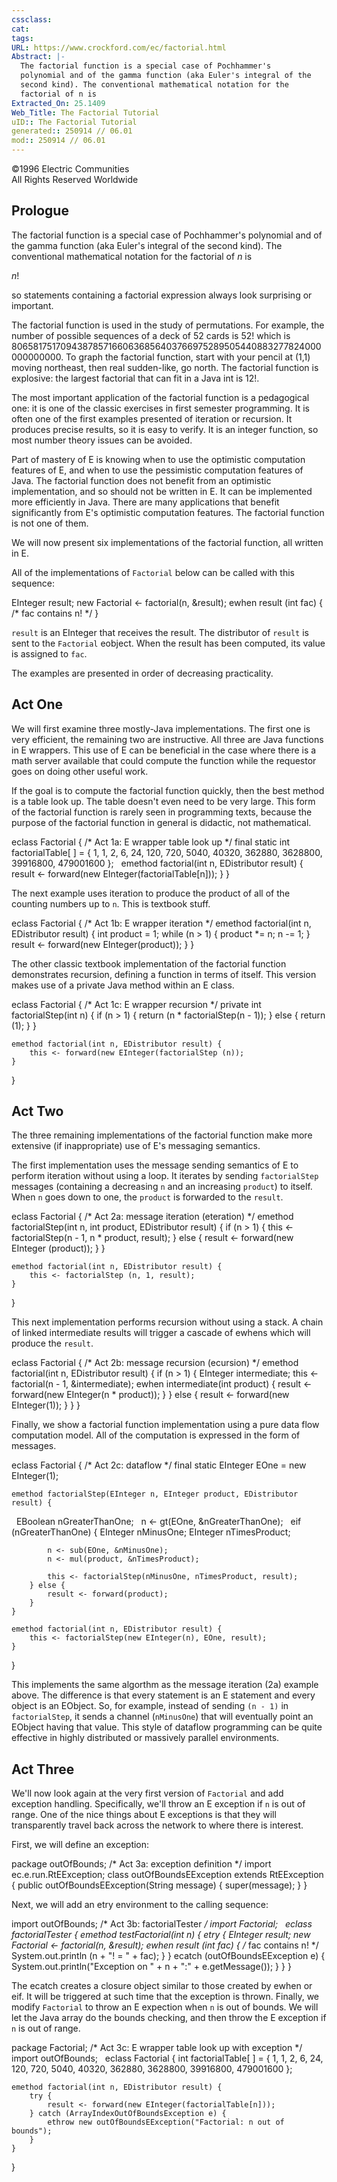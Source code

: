 ```yaml
---
cssclass:
cat:
tags:
URL: https://www.crockford.com/ec/factorial.html
Abstract: |-
  The factorial function is a special case of Pochhammer's
  polynomial and of the gamma function (aka Euler's integral of the
  second kind). The conventional mathematical notation for the
  factorial of n is
Extracted_On: 25.1409
Web_Title: The Factorial Tutorial
uID:: The Factorial Tutorial
generated:: 250914 // 06.01
mod:: 250914 // 06.01
---
```


©1996 Electric Communities  
All Rights Reserved Worldwide

## Prologue

The factorial function is a special case of Pochhammer's polynomial and of the gamma function (aka Euler's integral of the second kind). The conventional mathematical notation for the factorial of _n_ is

_n_!

so statements containing a factorial expression always look surprising or important.

The factorial function is used in the study of permutations. For example, the number of possible sequences of a deck of 52 cards is 52! which is 80658175170943878571660636856403766975289505440883277824000000000000. To graph the factorial function, start with your pencil at (1,1) moving northeast, then real sudden-like, go north. The factorial function is explosive: the largest factorial that can fit in a Java int is 12!.

The most important application of the factorial function is a pedagogical one: it is one of the classic exercises in first semester programming. It is often one of the first examples presented of iteration or recursion. It produces precise results, so it is easy to verify. It is an integer function, so most number theory issues can be avoided.

Part of mastery of E is knowing when to use the optimistic computation features of E, and when to use the pessimistic computation features of Java. The factorial function does not benefit from an optimistic implementation, and so should not be written in E. It can be implemented more efficiently in Java. There are many applications that benefit significantly from E's optimistic computation features. The factorial function is not one of them.

We will now present six implementations of the factorial function, all written in E.

All of the implementations of `Factorial` below can be called with this sequence:

  EInteger result;
  new Factorial <- factorial(n, &result);
  ewhen result (int fac) {
	  /* fac contains n! */
  }

`result` is an EInteger that receives the result. The distributor of `result` is sent to the `Factorial` eobject. When the result has been computed, its value is assigned to `fac`.

The examples are presented in order of decreasing practicality.

## Act One

We will first examine three mostly-Java implementations. The first one is very efficient, the remaining two are instructive. All three are Java functions in E wrappers. This use of E can be beneficial in the case where there is a math server available that could compute the function while the requestor goes on doing other useful work.

If the goal is to compute the factorial function quickly, then the best method is a table look up. The table doesn't even need to be very large. This form of the factorial function is rarely seen in programming texts, because the purpose of the factorial function in general is didactic, not mathematical.

eclass Factorial { /* Act 1a: E wrapper table look up */
	final static int factorialTable[ ] = {
		1, 1, 2, 6, 24, 120, 720, 5040, 40320,
		362880, 3628800, 39916800, 479001600
	};
 
	emethod factorial(int n, EDistributor result) {
		result <- forward(new EInteger(factorialTable[n]));
	}
}

The next example uses iteration to produce the product of all of the counting numbers up to `n`. This is textbook stuff.

eclass Factorial { /* Act 1b: E wrapper iteration */
	emethod factorial(int n, EDistributor result) {
		int product = 1;
		while (n > 1) {
			product *= n;
			n -= 1;
		}
		result <- forward(new EInteger(product));
	}
}

The other classic textbook implementation of the factorial function demonstrates recursion, defining a function in terms of itself. This version makes use of a private Java method within an E class.

eclass Factorial { /* Act 1c: E wrapper recursion */
	private int factorialStep(int n) {
		if (n > 1) {
			return (n * factorialStep(n - 1));
		} else {
			return (1);
		}
	}

    emethod factorial(int n, EDistributor result) {
        this <- forward(new EInteger(factorialStep (n));
    }
}

## Act Two

The three remaining implementations of the factorial function make more extensive (if inappropriate) use of E's messaging semantics.

The first implementation uses the message sending semantics of E to perform iteration without using a loop. It iterates by sending `factorialStep` messages (containing a decreasing `n` and an increasing `product`) to itself. When `n` goes down to one, the `product` is forwarded to the `result`.

eclass Factorial { /* Act 2a: message iteration (eteration) */
	emethod factorialStep(int n, int product, EDistributor result) {
		if (n > 1) {
			this <- factorialStep(n - 1, n * product, result);
		} else {
			result <- forward(new EInteger (product));
		}
	}

    emethod factorial(int n, EDistributor result) {
        this <- factorialStep (n, 1, result);
    }
}

This next implementation performs recursion without using a stack. A chain of linked intermediate results will trigger a cascade of ewhens which will produce the `result`.

eclass Factorial { /* Act 2b: message recursion (ecursion) */
	emethod factorial(int n, EDistributor result) {
		if (n > 1) {
			EInteger intermediate;
			this <- factorial(n - 1, &intermediate);
			ewhen intermediate(int product) {
				result <- forward(new EInteger(n * product));
			}
		} else {
		   result <- forward(new EInteger(1));
		}
	}
}

Finally, we show a factorial function implementation using a pure data flow computation model. All of the computation is expressed in the form of messages.

eclass Factorial { /* Act 2c: dataflow */
	final static EInteger EOne = new EInteger(1);

    emethod factorialStep(EInteger n, EInteger product, EDistributor result) {
        EBoolean nGreaterThanOne;
        n <- gt(EOne, &nGreaterThanOne);
        eif (nGreaterThanOne) {
			EInteger nMinusOne;
			EInteger nTimesProduct;

            n <- sub(EOne, &nMinusOne);
            n <- mul(product, &nTimesProduct);

            this <- factorialStep(nMinusOne, nTimesProduct, result);
        } else {
            result <- forward(product);
        }
    }

    emethod factorial(int n, EDistributor result) {
        this <- factorialStep(new EInteger(n), EOne, result);
    }
}

This implements the same algorthm as the message iteration (2a) example above. The difference is that every statement is an E statement and every object is an EObject. So, for example, instead of sending `(n - 1)` in `factorialStep`, it sends a channel (`nMinusOne`) that will eventually point an EObject having that value. This style of dataflow programming can be quite effective in highly distributed or massively parallel environments.

## Act Three

We'll now look again at the very first version of `Factorial` and add exception handling. Specifically, we'll throw an E exception if `n` is out of range. One of the nice things about E exceptions is that they will transparently travel back across the network to where there is interest.

First, we will define an exception:

package outOfBounds; /* Act 3a: exception definition */
import ec.e.run.RtEException;
class outOfBoundsEException extends RtEException {
	public outOfBoundsEException(String message) {
		super(message);
	}
}

Next, we will add an etry environment to the calling sequence:

import outOfBounds; /* Act 3b: factorialTester _/
import Factorial;
 
eclass factorialTester {
	emethod testFactorial(int n) {
		etry {
			EInteger result;
			new Factorial <- factorial(n, &result);
			ewhen result (int fac) {
				/_ fac contains n! */
				System.out.println (n + "! = " + fac);
			}
		} ecatch (outOfBoundsEException e) {
			System.out.println("Exception on " + n + ":" + e.getMessage());
		}
	}
}

The ecatch creates a closure object similar to those created by ewhen or eif. It will be triggered at such time that the exception is thrown. Finally, we modify `Factorial` to throw an E expection when `n` is out of bounds. We will let the Java array do the bounds checking, and then throw the E exception if `n` is out of range.

package Factorial; /* Act 3c: E wrapper table look up with exception */
import outOfBounds;
 
eclass Factorial {
	int factorialTable[ ] = {
		1, 1, 2, 6, 24, 120, 720, 5040, 40320,
		362880, 3628800, 39916800, 479001600
	};

    emethod factorial(int n, EDistributor result) {
        try {
            result <- forward(new EInteger(factorialTable[n]));
        } catch (ArrayIndexOutOfBoundsException e) {
            ethrow new outOfBoundsEException("Factorial: n out of bounds");
        }
    }
}
